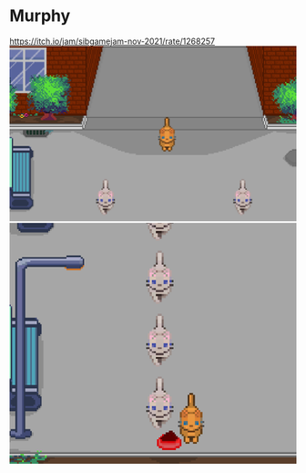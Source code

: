 # Murphy
https://itch.io/jam/sibgamejam-nov-2021/rate/1268257
![Image alt](https://github.com/logalexus/Murphy/raw/master/zdr8Qx.png)
![Image alt](https://github.com/logalexus/Murphy/raw/master/cfOqS8.png)

